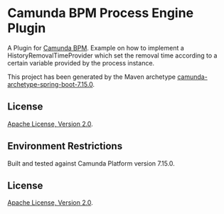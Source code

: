 # Camunda BPM Process Engine Plugin
A Plugin for [Camunda BPM](http://docs.camunda.org). Example on how to implement a HistoryRemovalTimeProvider which set the removal time according to a certain variable provided by the process instance.

This project has been generated by the Maven archetype
[camunda-archetype-spring-boot-7.15.0](https://docs.camunda.org/manual/latest/user-guide/process-applications/maven-archetypes/).


## License
[Apache License, Version 2.0](http://www.apache.org/licenses/LICENSE-2.0).

<!-- HTML snippet for index page
  <tr>
    <td><img src="snippets/engine-plugin-rule-dependent-history-ttl/src/main/resources/process.png" width="100"></td>
    <td><a href="snippets/engine-plugin-rule-dependent-history-ttl">Camunda BPM Process Engine Plugin</a></td>
    <td>A Plugin for [Camunda BPM](http://docs.camunda.org).</td>
  </tr>
-->

## Environment Restrictions
Built and tested against Camunda Platform version 7.15.0.

## License
[Apache License, Version 2.0](http://www.apache.org/licenses/LICENSE-2.0).

<!-- Tweet
New @Camunda example: Camunda Spring Boot Application - Spring Boot Application using [Camunda](http://docs.camunda.org). https://github.com/camunda-consulting/code/tree/master/snippets/engine-plugin-variable-depending-history-ttl
-->
